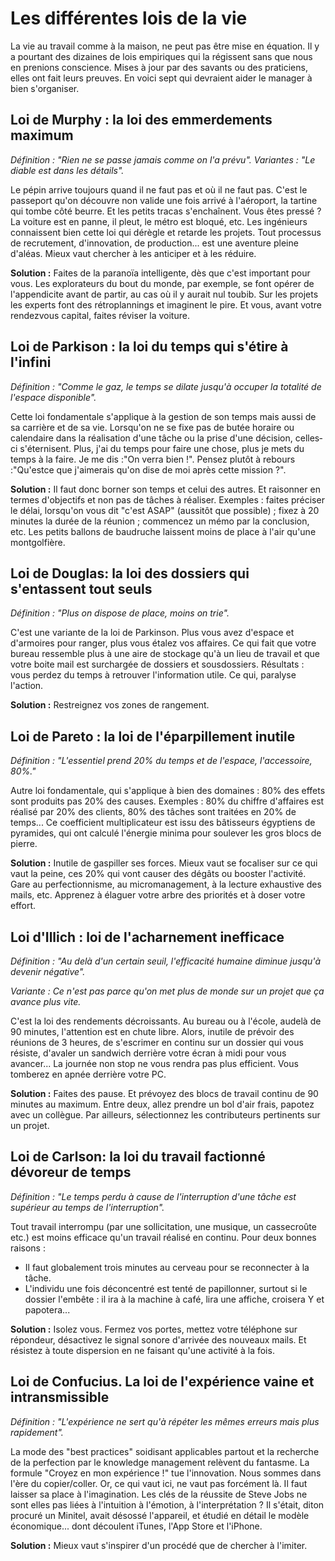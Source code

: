 # Les différentes lois de la vie

La vie au travail comme à la maison, ne peut pas être mise en équation. Il y a pourtant des dizaines de lois empiriques qui la régissent sans que nous en prenions conscience. Mises à jour par des savants ou des praticiens, elles ont fait leurs preuves. En voici sept qui devraient aider le manager à bien s'organiser.

## Loi de Murphy : la loi des emmerdements maximum

_Définition : "Rien ne se passe jamais comme on l'a prévu"._
_Variantes : "Le diable est dans les détails"._

Le pépin arrive toujours quand il ne faut pas et où il ne faut pas. C'est le passeport qu'on découvre non valide une fois arrivé à l'aéroport, la tartine qui tombe côté beurre. Et les petits tracas s'enchaînent. Vous êtes pressé ? La voiture est en panne, il pleut, le métro est bloqué, etc. Les ingénieurs connaissent bien cette loi qui dérègle et retarde les projets. Tout processus ­de recrutement, d'innovation, de production...­ est une aventure pleine d'aléas. Mieux vaut chercher à les anticiper et à les réduire. 

**Solution :** Faites de la paranoïa intelligente, dès que c'est important pour vous. Les explorateurs du bout du monde, par exemple, se font opérer de l'appendicite avant de partir, au cas où il y aurait nul toubib. Sur les projets les experts font des rétro­plannings et imaginent le pire. Et vous, avant votre rendez­vous capital, faites réviser la voiture.

## Loi de Parkison : la loi du temps qui s'étire à l'infini

_Définition : "Comme le gaz, le temps se dilate jusqu'à occuper la totalité de l'espace disponible"._

Cette loi fondamentale s'applique à la gestion de son temps mais aussi de sa carrière et de sa vie. Lorsqu'on ne se fixe pas de butée horaire ou calendaire dans la réalisation d'une tâche ou la prise d'une décision, celles­ci s'éternisent. Plus, j'ai du temps pour faire une chose, plus je mets du temps à la faire. Je me dis :"On verra bien !". Pensez plutôt à rebours :"Qu'est­ce que j'aimerais qu'on dise de moi après cette mission ?".

**Solution :** Il faut donc borner son temps et celui des autres. Et raisonner en termes d'objectifs et non pas de tâches à réaliser. Exemples : faites préciser le délai, lorsqu'on vous dit "c'est ASAP" (aussitôt que possible) ; fixez à 20 minutes la durée de la réunion ; commencez un mémo par la conclusion, etc. Les petits ballons de baudruche laissent moins de place à l'air qu'une montgolfière.

## Loi de Douglas: la loi des dossiers qui s'entassent tout seuls

_Définition : "Plus on dispose de place, moins on trie"._

C'est une variante de la loi de Parkinson. Plus vous avez d'espace et d'armoires pour ranger, plus vous étalez vos affaires. Ce qui fait que votre bureau ressemble plus à une aire de stockage qu'à un lieu de travail et que votre boite mail est surchargée de dossiers et sous­dossiers. Résultats : vous perdez du temps à retrouver l'information utile. Ce qui, paralyse l'action.

**Solution :** Restreignez vos zones de rangement.

## Loi de Pareto : la loi de l'éparpillement inutile

_Définition : "L'essentiel prend 20% du temps et de l'espace, l'accessoire, 80%."_

Autre loi fondamentale, qui s'applique à bien des domaines : 80% des effets sont produits pas 20% des causes. Exemples : 80% du chiffre d'affaires est réalisé par 20% des clients, 80% des tâches sont traitées en 20% de temps... Ce coefficient multiplicateur est issu des bâtisseurs égyptiens de pyramides, qui ont calculé l'énergie minima pour soulever les gros blocs de pierre.

**Solution :** Inutile de gaspiller ses forces. Mieux vaut se focaliser sur ce qui vaut la peine, ces 20% qui vont causer des dégâts ou booster l'activité. Gare au perfectionnisme, au micro­management, à la lecture exhaustive des mails, etc. Apprenez à élaguer votre arbre des priorités et à doser votre effort.

## Loi d'Illich : loi de l'acharnement inefficace

_Définition : "Au­ delà d'un certain seuil, l'efficacité humaine diminue jusqu'à devenir négative"._

_Variante : Ce n'est pas parce qu'on met plus de monde sur un projet que ça avance plus vite._

C'est la loi des rendements décroissants. Au bureau ou à l'école, au­delà de 90 minutes, l'attention est en chute libre. Alors, inutile de prévoir des réunions de 3 heures, de s'escrimer en continu sur un dossier qui vous résiste, d'avaler un sandwich derrière votre écran à midi pour vous avancer... La journée non stop ne vous rendra pas plus efficient. Vous tomberez en apnée derrière votre PC.

**Solution :** Faites des pause. Et prévoyez des blocs de travail continu de 90 minutes au maximum. Entre deux, allez prendre un bol d'air frais, papotez avec un collègue. Par ailleurs, sélectionnez les contributeurs pertinents sur un projet.

## Loi de Carlson: la loi du travail factionné dévoreur de temps

_Définition : "Le temps perdu à cause de l'interruption d'une tâche est supérieur au temps de l'interruption"._

Tout travail interrompu (par une sollicitation, une musique, un casse­croûte etc.) est moins efficace qu'un travail réalisé en continu. Pour deux bonnes raisons :
* Il faut globalement trois minutes au cerveau pour se reconnecter à la tâche. 
* L'individu une fois déconcentré est tenté de papillonner, surtout si le dossier l'embête : il ira à la machine à café, lira une affiche, croisera Y et papotera...

**Solution :** Isolez ­vous. Fermez vos portes, mettez votre téléphone sur répondeur, désactivez le signal sonore d'arrivée des nouveaux mails. Et résistez à toute dispersion en ne faisant qu'une activité à la fois.

## Loi de Confucius. La loi de l'expérience vaine et intransmissible

_Définition : "L'expérience ne sert qu'à répéter les mêmes erreurs mais plus rapidement"._

La mode des "best practices" soi­disant applicables partout et la recherche de la perfection par le knowledge management relèvent du fantasme. La formule "Croyez­ en mon expérience !" tue l'innovation. Nous sommes dans l'ère du copier­/coller. Or, ce qui vaut ici, ne vaut pas forcément là. Il faut laisser sa place à l'imagination. Les clés de la réussite de Steve Jobs ne sont­ elles pas liées à l'intuition à l'émotion, à l'interprétation ? Il s'était, dit­on procuré un Minitel, avait désossé l'appareil, et étudié en détail le modèle économique... dont découlent iTunes, l'App Store et l'iPhone.

**Solution :** Mieux vaut s'inspirer d'un procédé que de chercher à l'imiter.
